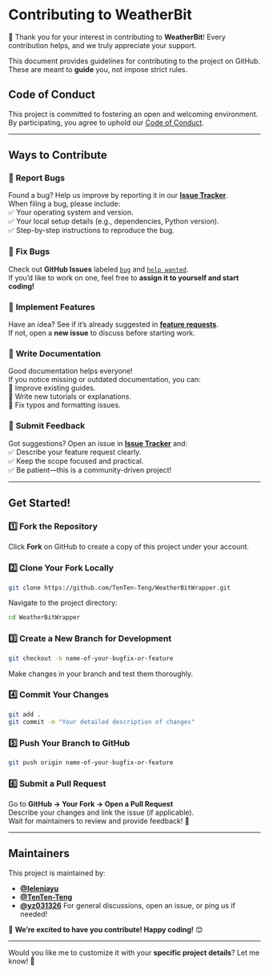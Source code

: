 # **Contributing to WeatherBit**  
🎉 Thank you for your interest in contributing to **WeatherBit**! Every contribution helps, and we truly appreciate your support.  

This document provides guidelines for contributing to the project on GitHub. These are meant to **guide** you, not impose strict rules.  

## **Code of Conduct**  
This project is committed to fostering an open and welcoming environment. By participating, you agree to uphold our [Code of Conduct](./CODE_OF_CONDUCT.md).  

---

## **Ways to Contribute**  

### 🔹 **Report Bugs**  
Found a bug? Help us improve by reporting it in our **[Issue Tracker](https://github.com/TenTen-Teng/WeatherBitWrapper/issues)**.  
When filing a bug, please include:  
✅ Your operating system and version.  
✅ Your local setup details (e.g., dependencies, Python version).  
✅ Step-by-step instructions to reproduce the bug.  

### 🔹 **Fix Bugs**  
Check out **GitHub Issues** labeled [`bug`](https://github.com/TenTen-Teng/WeatherBitWrapper/issues) and [`help wanted`](https://github.com/TenTen-Teng/WeatherBitWrapper/issues?q=is%3Aopen+label%3A%22help+wanted%22).  
If you’d like to work on one, feel free to **assign it to yourself and start coding!**  

### 🔹 **Implement Features**  
Have an idea? See if it’s already suggested in **[feature requests](https://github.com/TenTen-Teng/WeatherBitWrapper/issues?q=is%3Aopen+label%3Aenhancement)**.  
If not, open a **new issue** to discuss before starting work.  

### 🔹 **Write Documentation**  
Good documentation helps everyone!  
If you notice missing or outdated documentation, you can:  
📌 Improve existing guides.  
📌 Write new tutorials or explanations.  
📌 Fix typos and formatting issues.  

### 🔹 **Submit Feedback**  
Got suggestions? Open an issue in **[Issue Tracker](https://github.com/TenTen-Teng/WeatherBitWrapper/issues)** and:  
✅ Describe your feature request clearly.  
✅ Keep the scope focused and practical.  
✅ Be patient—this is a community-driven project!  

---

## **Get Started!**
### **1️⃣ Fork the Repository**
Click **Fork** on GitHub to create a copy of this project under your account.  

### **2️⃣ Clone Your Fork Locally**
```bash
git clone https://github.com/TenTen-Teng/WeatherBitWrapper.git
```
Navigate to the project directory:
```bash
cd WeatherBitWrapper
```

### **3️⃣ Create a New Branch for Development**
```bash
git checkout -b name-of-your-bugfix-or-feature
```
Make changes in your branch and test them thoroughly.

### **4️⃣ Commit Your Changes**
```bash
git add .
git commit -m "Your detailed description of changes"
```

### **5️⃣ Push Your Branch to GitHub**
```bash
git push origin name-of-your-bugfix-or-feature
```

### **6️⃣ Submit a Pull Request**
Go to **GitHub → Your Fork → Open a Pull Request**  
Describe your changes and link the issue (if applicable).  
Wait for maintainers to review and provide feedback! 🎉  

---

## **Maintainers**  
This project is maintained by:  
- **[@Ieleniayu](https://github.com/Ieleniayu)**  
- **[@TenTen-Teng](https://github.com/TenTen-Teng)**
- **[@yz031326](https://github.com/yz031326)**
For general discussions, open an issue, or ping us if needed!  

🚀 **We’re excited to have you contribute! Happy coding!** 😊  

---

Would you like me to customize it with your **specific project details**? Let me know! 🚀
